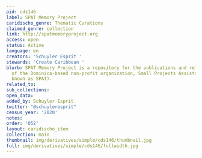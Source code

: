 ```yaml
---
pid: cds146
label: SPAT Memory Project
caridischo_genre: Thematic Curations
claimed_genre: collection
link: http://spatmemoryproject.org
access: open
status: Active
language: en
creators: 'Schuyler Esprit '
stewards: 'Create Caribbean '
blurb: SPAT Memory Project is a repository for the publications and related documents
  of the Dominica-based non-profit organization, Small Projects Assistance Team (locally
  known as SPAT).
related_to:
sub_collections:
open_data:
added_by: Schuyler Esprit
twitter: "@schuyleresprit"
census_year: '2020'
notes:
order: '052'
layout: caridischo_item
collection: main
thumbnail: img/derivatives/simple/cds146/thumbnail.jpg
full: img/derivatives/simple/cds146/fullwidth.jpg
---
```

